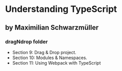 # Understanding TypeScript
## by Maximilian Schwarzmüller

### dragNdrop folder
+ Section 9: Drag & Drop project.
+ Section 10: Modules & Namespaces. 
+ Section 11: Using Webpack with TypeScript